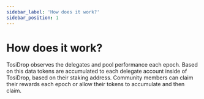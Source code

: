 ```yaml
---
sidebar_label: 'How does it work?'
sidebar_position: 1
---
```


# How does it work?

TosiDrop observes the delegates and pool performance each epoch. Based on this data tokens are accumulated to each delegate account inside of TosiDrop, based on their staking address. Community members can claim their rewards each epoch or allow their tokens to accumulate and then claim.

